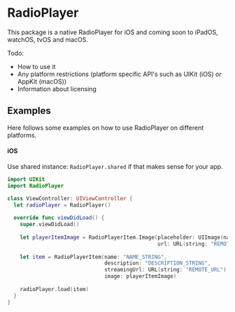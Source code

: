 # RadioPlayer

This package is a native RadioPlayer for iOS and coming soon to iPadOS, watchOS, tvOS and macOS.

Todo:
- How to use it
- Any platform restrictions (platform specific API's such as UIKit (iOS) or AppKit (macOS))
- Information about licensing

## Examples

Here follows some examples on how to use RadioPlayer on different platforms.

#### iOS

Use shared instance: `RadioPlayer.shared` if that makes sense for your app.

```swift
import UIKit
import RadioPlayer

class ViewController: UIViewController {
  let radioPlayer = RadioPlayer()
  
  override func viewDidLoad() {
    super.viewDidLoad()
 
    let playerItemImage = RadioPlayerItem.Image(placeholder: UIImage(named: "LOCAL_IMAGE_NAME_STRING")!,
                                                url: URL(string: "REMOTE_IMAGE_URL"))
    
    let item = RadioPlayerItem(name: "NAME_STRING",
                               description: "DESCRIPTION_STRING",
                               streamingUrl: URL(string: "REMOTE_URL")!,
                               image: playerItemImage)
    
    radioPlayer.load(item)
  }
}
```
